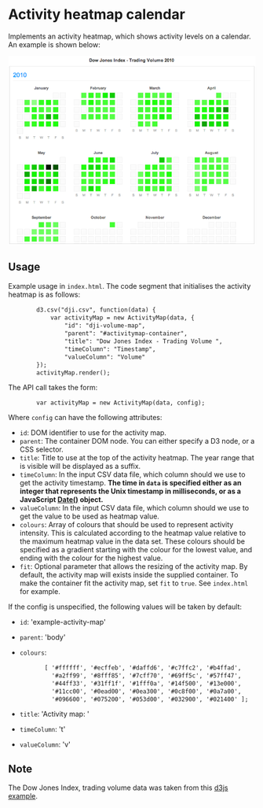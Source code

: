 # Activity heatmap calendar

Implements an activity heatmap, which shows activity levels on a
calendar. An example is shown below:


![Example activity heatmap](activitymap.png)


## Usage

Example usage in `index.html`. The code segment that initialises the
activity heatmap is as follows:

            d3.csv("dji.csv", function(data) {
                var activityMap = new ActivityMap(data, {
                    "id": "dji-volume-map",
                    "parent": "#activitymap-container",
                    "title": "Dow Jones Index - Trading Volume ",
                    "timeColumn": "Timestamp",
                    "valueColumn": "Volume"
            });
            activityMap.render();


The API call takes the form:

            var activityMap = new ActivityMap(data, config);

Where `config` can have the following attributes:

* `id`: DOM identifier to use for the activity map.
* `parent`: The container DOM node. You can either specify a D3 node,
  or a CSS selector.
* `title`: Title to use at the top of the activity heatmap. The year
  range that is visible will be displayed as a suffix.
* `timeColumn`: In the input CSV data file, which column should we use
  to get the activity timestamp. **The time in `data` is specified either as an
  integer that represents the Unix timestamp in milliseconds, or as a
  JavaScript [Date()](https://developer.mozilla.org/en/docs/Web/JavaScript/Reference/Global_Objects/Date) object.**
* `valueColumn`: In the input CSV data file, which column should we
  use to get the value to be used as heatmap value.
* `colours`: Array of colours that should be used to represent
  activity intensity. This is calculated according to the heatmap
  value relative to the maximum heatmap value in the data set. These
  colours should be specified as a gradient starting with the colour
  for the lowest value, and ending with the colour for the highest value.
* `fit`: Optional parameter that allows the resizing of the activity
  map. By default, the activity map will exists inside the supplied
  container. To make the container fit the activity map, set `fit` to
  `true`. See `index.html` for example.

If the config is unspecified, the following values will be taken by
default:

* `id`: 'example-activity-map'
* `parent`: 'body'
* `colours`:

             [ '#ffffff', '#ecffeb', '#daffd6', '#c7ffc2', '#b4ffad',
               '#a2ff99', '#8fff85', '#7cff70', '#69ff5c', '#57ff47',
               '#44ff33', '#31ff1f', '#1fff0a', '#14f500', '#13e000',
               '#11cc00', '#0ead00', '#0ea300', '#0c8f00', '#0a7a00',
               '#096600', '#075200', '#053d00', '#032900', '#021400' ];

* `title`: 'Activity map: '
* `timeColumn`: 't'
* `valueColumn`: 'v'

## Note

The Dow Jones Index, trading volume data was taken from this 
[d3js example](http://bl.ocks.org/mbostock/4063318).
